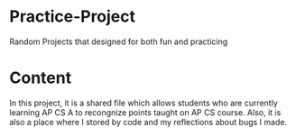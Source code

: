 # Practice-Project
Random Projects that designed for both fun and practicing
# Content 
In this project, it is a shared file which allows students who are currently learning AP CS A to recongnize points taught on AP CS course. Also, it is also a place where I stored by code and my reflections about bugs I made.
